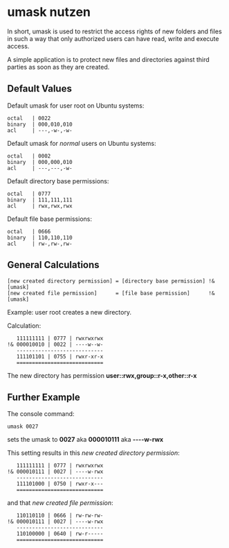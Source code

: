 # umask nutzen

In short, umask is used to restrict the access rights of new folders and files in such a way that only authorized users can have read, write and execute access.

A simple application is to protect new files and directories against third parties as soon as they are created.

## Default Values

Default umask for user root on Ubuntu systems:
```
octal   | 0022
binary  | 000,010,010
acl     | ---,-w-,-w-
```

Default umask for *normal* users on Ubuntu systems:
```
octal   | 0002
binary  | 000,000,010
acl     | ---,---,-w-
```  

Default directory base permissions:
```
octal   | 0777
binary  | 111,111,111
acl     | rwx,rwx,rwx
```

Default file base permissions:
```
octal   | 0666
binary  | 110,110,110
acl     | rw-,rw-,rw-
```

## General Calculations

```
[new created directory permission] = [directory base permission] !& [umask]
[new created file permission]      = [file base permission]      !& [umask]
```

Example: user root creates a new directory.

Calculation:
```
   111111111 | 0777 | rwxrwxrwx
!& 000010010 | 0022 | ----w--w-
   ----------------------------
   111101101 | 0755 | rwxr-xr-x
   ============================
```

The new directory has permission **user::rwx,group::r-x,other::r-x**

## Further Example

The console command:
```
umask 0027
```

sets the umask to **0027** aka **000010111** aka **----w-rwx**

This setting results in this *new created directory permission*:
```
   111111111 | 0777 | rwxrwxrwx
!& 000010111 | 0027 | ----w-rwx
   ----------------------------
   111101000 | 0750 | rwxr-x---
   ============================
```

and that *new created file permission*:
```
   110110110 | 0666 | rw-rw-rw-
!& 000010111 | 0027 | ----w-rwx
   ----------------------------
   110100000 | 0640 | rw-r-----
   ============================
```

